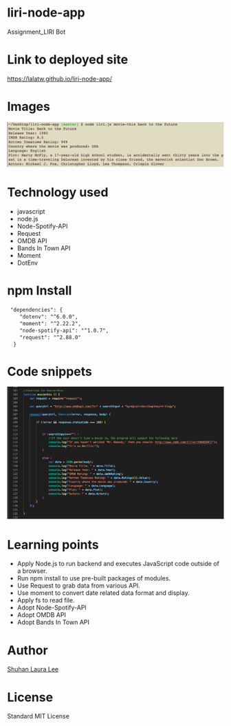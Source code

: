 # liri-node-app
Assignment_LIRI Bot

# Link to deployed site
https://lalatw.github.io/liri-node-app/


# Images
![LIRI Bot Assignment](screenshot.png)

# Technology used
* javascript
* node.js
* Node-Spotify-API
* Request
* OMDB API
* Bands In Town API
* Moment
* DotEnv



# npm Install
```
 "dependencies": {
    "dotenv": "^6.0.0",
    "moment": "^2.22.2",
    "node-spotify-api": "^1.0.7",
    "request": "^2.88.0"
  }
```

# Code snippets
![LIRI Bot](screenshot_code.png)




# Learning points
* Apply Node.js to run backend and executes JavaScript code outside of a browser. 
* Run npm install to use pre-built packages of modules.
* Use Request to grab data from various API.
* Use moment to convert date related data format and display.
* Apply fs to read file.
* Adopt Node-Spotify-API
* Adopt OMDB API
* Adopt Bands In Town API




# Author 
[Shuhan Laura Lee](https://lalatw.github.io/liri-node-app/)


# License
Standard MIT License
